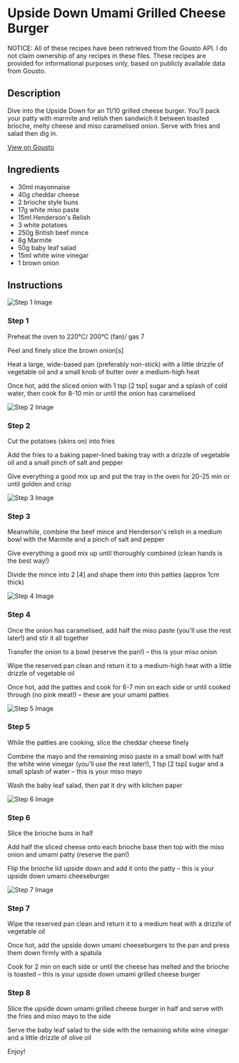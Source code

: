 # Upside Down Umami Grilled Cheese Burger

NOTICE: All of these recipes have been retrieved from the Gousto API. I do not claim ownership of any recipes in these files. These recipes are provided for informational purposes only, based on publicly available data from Gousto.

## Description

Dive into the Upside Down for an 11/10 grilled cheese burger. You’ll pack your patty with marmite and relish then sandwich it between toasted brioche, melty cheese and miso caramelised onion. Serve with fries and salad then dig in.

[View on Gousto](https://www.gousto.co.uk/recipes/cookbook/upside-down-umami-grilled-cheese-burger)

## Ingredients

- 30ml mayonnaise
- 40g cheddar cheese
- 2 brioche style buns
- 17g white miso paste
- 15ml Henderson's Relish
- 3 white potatoes
- 250g British beef mince
- 8g Marmite
- 50g baby leaf salad
- 15ml white wine vinegar
- 1 brown onion

## Instructions

![Step 1 Image](https://production-media.gousto.co.uk/cms/recipe-step-image/step-1-copy-11-1691497639004-x200.jpg)

### Step 1

Preheat the oven to 220°C/ 200°C (fan)/ gas 7

Peel and finely slice the brown onion<span class="text-danger">[s]</span>

Heat a large, wide-based pan (preferably non-stick) with a little drizzle of vegetable oil and a small knob of butter over a medium-high heat

Once hot, add the sliced onion with 1 tsp <span class="text-danger">[2 tsp]</span> sugar and a splash of cold water, then cook for 8-10 min or until the onion has caramelised

![Step 2 Image](https://production-media.gousto.co.uk/cms/recipe-step-image/step-2-copy-12-1691497642884-x200.jpg)

### Step 2

Cut the potatoes (skins on) into fries

Add the fries to a baking paper-lined baking tray with a drizzle of vegetable oil and a small pinch of salt and pepper

Give everything a good mix up and put the tray in the oven for 20-25 min or until golden and crisp

![Step 3 Image](https://production-media.gousto.co.uk/cms/recipe-step-image/step-3-copy-12-1691497646541-x200.jpg)

### Step 3

Meanwhile, combine the beef mince and Henderson's relish in a medium bowl with the Marmite and a pinch of salt and pepper

Give everything a good mix up until thoroughly combined (clean hands is the best way!)

Divide the mince into 2 <span class="text-danger">[4] </span>and shape them into thin patties (approx 1cm thick)

![Step 4 Image](https://production-media.gousto.co.uk/cms/recipe-step-image/step-4-copy-11-1691497649315-x200.jpg)

### Step 4

Once the onion has caramelised, add half the miso paste (you'll use the rest later!) and stir it all together

Transfer the onion to a bowl (reserve the pan!) – this is your miso onion

Wipe the reserved pan clean and return it to a medium-high heat with a little drizzle of vegetable oil

Once hot, add the patties and cook for 6-7 min on each side or until cooked through (no pink meat!) – these are your umami patties

![Step 5 Image](https://production-media.gousto.co.uk/cms/recipe-step-image/step-5-copy-10-1691497653662-x200.jpg)

### Step 5

While the patties are cooking, slice the cheddar cheese finely

Combine the mayo and the remaining miso paste in a small bowl with half the white wine vinegar (you'll use the rest later!), 1 tsp <span class="text-danger">[2 tsp]</span> sugar and a small splash of water – this is your miso mayo

Wash the baby leaf salad, then pat it dry with kitchen paper

![Step 6 Image](https://production-media.gousto.co.uk/cms/recipe-step-image/step-6-copy-10-1691497659043-x200.jpg)

### Step 6

Slice the brioche buns in half

Add half the sliced cheese onto each brioche base then top with the miso onion and umami patty (reserve the pan!)

Flip the brioche lid upside down and add it onto the patty – this is your upside down umami cheeseburger

![Step 7 Image](https://production-media.gousto.co.uk/cms/recipe-step-image/step-7-copy-14-1691497661914-x200.jpg)

### Step 7

Wipe the reserved pan clean and return it to a medium heat with a drizzle of vegetable oil

Once hot, add the upside down umami cheeseburgers to the pan and press them down firmly with a spatula

Cook for 2 min on each side or until the cheese has melted and the brioche is toasted – this is your upside down umami grilled cheese burger

### Step 8

Slice the upside down umami grilled cheese burger in half and serve with the fries and miso mayo to the side

Serve the baby leaf salad to the side with the remaining white wine vinegar and a little drizzle of olive oil

Enjoy!

